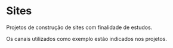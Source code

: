 # Sites
Projetos de construção de sites com finalidade de estudos.

Os canais utilizados como exemplo estão indicados nos projetos.
